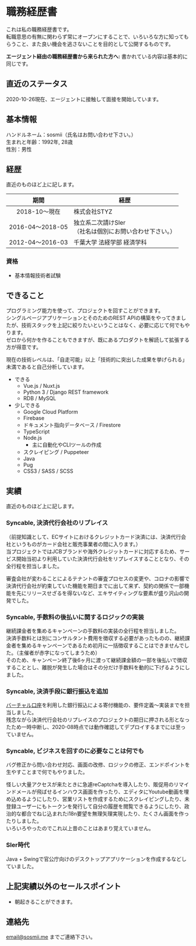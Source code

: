# 職務経歴書
これは私の職務経歴書です。  
転職意思の有無に関わらず常にオープンにすることで、いろいろな方に知ってもらうこと、また良い機会を逃さないことを目的として公開するものです。

**エージェント経由の職務経歴書から来られた方へ:** 書かれている内容は基本的に同じです。

## 直近のステータス
2020-10-26現在、エージェントに接触して面接を開始しています。

## 基本情報
ハンドルネーム：sosmii（氏名はお問い合わせ下さい。）  
生まれと年齢：1992年, 28歳  
性別：男性

## 経歴
直近のものほど上に記します。

期間|経歴
:-:|---
2018-10〜現在|株式会社STYZ
2016-04〜2018-05|独立系二次請けSIer<br>（社名は個別にお問い合わせ下さい。）
2012-04〜2016-03|千葉大学 法経学部 経済学科

### 資格
- 基本情報技術者試験

## できること
プログラミング能力を使って、プロジェクトを回すことができます。  
シングルページアプリケーションとそのためのREST APIの構築をやってきましたが、技術スタックを上記に絞りたいということはなく、必要に応じて何でもやります。  
ゼロから何かを作ることもできますが、既にあるプロダクトを解読して拡張する方が得意です。

現在の技術レベルは、「自走可能」以上「技術的に突出した成果を挙げられる」未満であると自己分析しています。

- できる
  - Vue.js / Nuxt.js
  - Python 3 / Django REST framework
  - RDB / MySQL
- 少しできる
  - Google Cloud Platform
  - Firebase
  - ドキュメント指向データベース / Firestore
  - TypeScript
  - Node.js
    - 主に自動化やCLIツールの作成
  - スクレイピング / Puppeteer
  - Java
  - Pug
  - CSS3 / SASS / SCSS

## 実績
直近のものほど上に記します。  

### Syncable, 決済代行会社のリプレイス
（前提知識として、ECサイトにおけるクレジットカード決済には、決済代行会社というものがカード会社と販売事業者の間に入ります。）  
当プロジェクトではJCBブランドや海外クレジットカードに対応するため、サービス開始当初より利用していた決済代行会社をリプレイスすることとなり、その全行程を担当しました。

審査会社が変わることによるテナントの審査プロセスの変更や、コロナの影響で決済代行会社が約束していた機能を期日までに出して来ず、契約の関係で一部機能を先にリリースせざるを得ないなど、エキサイティングな要素が盛り沢山の開発でした。

### Syncable, 手数料の後払いに関するロジックの実装
継続課金者を集めるキャンペーンの手数料の実装の全行程を担当しました。  
決済手数料とは別にコンサルタント費用を徴収する必要があったものの、継続課金者を集めるキャンペーンであるため初月に一括徴収することはできませんでした。（主催者が赤字になってしまうため）  
そのため、キャンペーン終了後6ヶ月に渡って継続課金額の一部を後払いで徴収することとし、離脱が発生した場合はその分だけ手数料を動的に下げるようにしました。

### Syncable, 決済手段に銀行振込を追加
[バーチャル口座](https://www.cardservice.co.jp/support/beginner/begin_24.html)を利用した銀行振込による寄付機能の、要件定義〜実装までを担当しました。  
残念ながら決済代行会社のリプレイスのプロジェクトの期日に押される形となったため一時中断し、2020-08時点では動作確認してデプロイするまでには至っていません。

### Syncable, ビジネスを回すのに必要なことは何でも
バグ修正から問い合わせ対応、画面の改修、ロジックの修正、エンドポイントを生やすことまで何でもやりました。

怪しい大量アクセスが来たときに急遽reCaptchaを導入したり、販促用のリマインドメールが飛ばせるインハウス画面を作ったり、エディタにYoutube動画を埋め込めるようにしたり、営業リストを作成するためにスクレイピングしたり、未登録ユーザーにもトークンを発行して自分の履歴を閲覧できるようにしたり、政治的な都合でねじ込まれたi18n要望を無理矢理実現したり、たくさん画面を作ったりしました。  
いろいろやったのでこれ以上昔のことはあまり覚えていません。

### SIer時代
Java + Swingで官公庁向けのデスクトップアプリケーションを作成するなどしていました。

## 上記実績以外のセールスポイント

- 朝起きることができます。

## 連絡先
email@sosmii.me までご連絡下さい。
